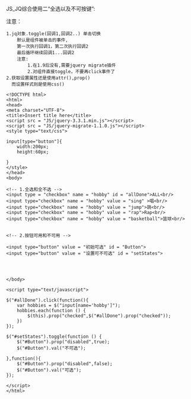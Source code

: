 JS_JQ综合使用二“全选以及不可按键”:


注意：
    
    1.jq对象.toggle(回调1,回调2..) 单击切换
        默认是组件被单击的事件,
        第一次执行回调1，第二次执行回调2
        最后循环继续回调1...回调2
        注意:
            1.在1.9后没有,需要jquery migrate插件
            2.对组件直接toggle，不要再click事件了
    2.获取设置属性还是使用attr(),prop()
      而设置样式则是使用css()

    <!DOCTYPE html>
    <html>
    <head>
    <meta charset="UTF-8">
    <title>Insert title here</title>
    <script src = "JS/jquery-3.3.1.min.js"></script>
    <script src = "JS/jquery-migrate-1.1.0.js"></script>
    <style type="text/css">
    
    input[type="button"]{
    	width:200px;
    	height:60px;
    
    }
    </style>
    </head>
    <body>
    
    <!-- 1.全选和全不选 -->
    <input type = "checkbox" name = "hobby" id = "allDone">ALL<br/>
    <input type="checkbox" name = "hobby" value = "sing" >唱<br/>
    <input type="checkbox" name = "hobby" value = "jump">跳<br/>
    <input type="checkbox" name = "hobby" value = "rap">Rap<br/>
    <input type="checkbox" name = "hobby" value = "basketball">篮球<br/>
    
    
    <!-- 2.按钮可用和不可用 -->
    
    <input type="button" value = "初始可选" id = "Button">
    <input type="button" value = "设置可不可选" id = "setStates">
    
    
    
    
    </body>
    
    <script type="text/javascript">
    
    $("#allDone").click(function(){
    	var hobbies = $("input[name='hobby']");
    	hobbies.each(function () {
    		$(this).prop("checked",$("#allDone").prop("checked"));
    	})
    });
    
    $("#setStates").toggle(function () {
    	$("#Button").prop("disabled",true);
    	$("#Button").val("不可选");
    	
    },function(){
    	$("#Button").prop("disabled",false);
    	$("#Button").val("可选");
    });
    
    </script>
    </html>